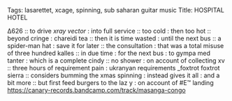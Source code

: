 Tags: lasarettet, xcage, spinning, sub saharan guitar music
Title: HOSPITAL HOTEL
  
∆626 :: to drive _xray vector_ : into full service :: too cold : then too hot :: beyond cringe : chareidi tea :: then it is time wasted : until the next bus :: a spider-man hat : save it for later :: the consultation : that was a total misuse of three hundred kalles :: in due time : for the next bus : to gympa med tanter : which is a complete cindy :: no shower : on account of collecting xv :: three hours of requirement pain : ukranyan requirements _foxtrot foxtrot sierra :: considers bumming the xmas spinning : instead gives it all : and a bit more :: but first feed burgers to the laz y : on account of #E™ landing  
<https://canary-records.bandcamp.com/track/masanga-congo>  
